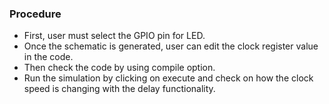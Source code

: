### Procedure

- First, user must select the GPIO pin for LED.
- Once the schematic is generated, user can edit the clock register value in the code.
- Then check the code by using compile option.
- Run the simulation by clicking on execute and check on how the clock speed is changing with the delay functionality.




